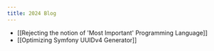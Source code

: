```yaml
---
title: 2024 Blog
---
```


- [[Rejecting the notion of 'Most Important' Programming Language]]
- [[Optimizing Symfony UUIDv4 Generator]]
